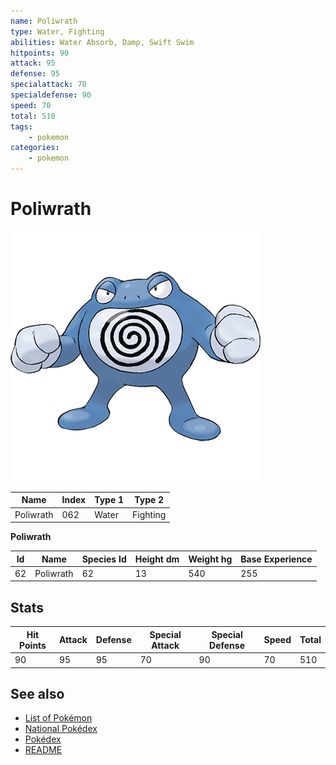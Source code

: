 ```yaml
---
name: Poliwrath
type: Water, Fighting
abilities: Water Absorb, Damp, Swift Swim
hitpoints: 90
attack: 95
defense: 95
specialattack: 70
specialdefense: 90
speed: 70
total: 510
tags:
    - pokemon
categories:
    - pokemon
---
```


# Poliwrath


![Poliwrath](images/062.png)

| **Name** | **Index** | **Type 1** | **Type 2** |
|----|----|----|----|
| Poliwrath | 062 | Water | Fighting  |

**Poliwrath** 




| **Id** | **Name** | **Species Id** | **Height dm** | **Weight hg** | **Base Experience** |
|--------|----------|----------------|------------|------------|---------------------|
| 62 | Poliwrath | 62 | 13 | 540 | 255 |



## Stats

| **Hit Points** | **Attack** | **Defense** | **Special Attack** | **Special Defense** | **Speed** | **Total** |
|----------------|------------|-------------|--------------------|---------------------|-----------|-----------|
| 90 | 95 | 95 | 70 | 90 | 70 | 510 |

## See also

- [List of Pokémon](../pokemon.md)
- [National Pokédex](../national_pokedex.md)
- [Pokédex](../pokedex.md)
- [README](../README.md)
